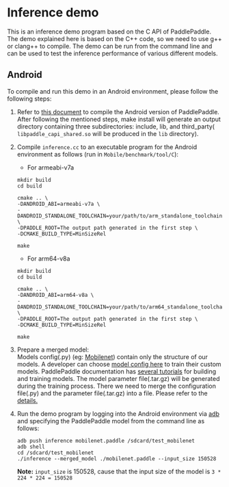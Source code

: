 # Inference demo

This is an inference demo program based on the C API of PaddlePaddle.
The demo explained here is based on the C++ code, so we need to use g++ or clang++ to compile.
The demo can be run from the command line and can be used to test the inference performance of various different models.

## Android
To compile and run this demo in an Android environment, please follow the following steps:

1. Refer to [this document](https://github.com/PaddlePaddle/Paddle/blob/develop/doc/mobile/cross_compiling_for_android_en.md) to compile the Android version of PaddlePaddle. After following the mentioned steps, make install will generate an output directory containing three subdirectories: include, lib, and third_party( `libpaddle_capi_shared.so` will be produced in the `lib` directory).

2. Compile `inference.cc` to an executable program for the Android environment as follows (run in `Mobile/benchmark/tool/C`):
    - For armeabi-v7a
    ```
    mkdir build
    cd build

    cmake .. \
    -DANDROID_ABI=armeabi-v7a \
    -DANDROID_STANDALONE_TOOLCHAIN=your/path/to/arm_standalone_toolchain \
    -DPADDLE_ROOT=The output path generated in the first step \
    -DCMAKE_BUILD_TYPE=MinSizeRel

    make
    ```
    - For arm64-v8a
    ```
    mkdir build
    cd build

    cmake .. \
    -DANDROID_ABI=arm64-v8a \
    -DANDROID_STANDALONE_TOOLCHAIN=your/path/to/arm64_standalone_toolchain \
    -DPADDLE_ROOT=The output path generated in the first step \
    -DCMAKE_BUILD_TYPE=MinSizeRel

    make
    ```

3. Prepare a merged model:   
Models config(.py) (eg: [Mobilenet](https://github.com/PaddlePaddle/Mobile/blob/develop/models/mobilenet.py)) contain only the structure of our models. A developer can choose [model config here](https://github.com/PaddlePaddle/Mobile/tree/develop/models) to train their custom models. PaddlePaddle documentation has [several tutorials](https://github.com/PaddlePaddle/models) for building and training models. The model parameter file(.tar.gz) will be generated during the training process. There we need to merge the configuration file(.py) and the parameter file(.tar.gz) into a file. Please refer to the [details.](https://github.com/PaddlePaddle/Mobile/tree/develop/tools/merge_config_parameters)

4. Run the demo program by logging into the Android environment via [adb](https://developer.android.google.cn/studio/command-line/adb.html?hl=zh-cn#Enabling) and specifying the PaddlePaddle model from the command line as follows:
	```
	adb push inference mobilenet.paddle /sdcard/test_mobilenet
	adb shell
	cd /sdcard/test_mobilenet
	./inference --merged_model ./mobilenet.paddle --input_size 150528
	```

	**Note:** `input_size` is 150528, cause that the input size of the model is `3 * 224 * 224 = 150528`
